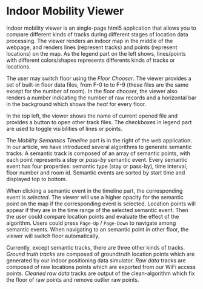 # Indoor Mobility Viewer

Indoor mobility viewer is an single-page html5 application that allows you to compare different kinds of tracks during different stages of location data processing. The viewer renders an indoor map in the middle of the webpage, and renders lines (represent tracks) and points (represent locations) on the map. As the legend part on the left shows, lines/points with different colors/shapes represents differents kinds of tracks or locations.

The user may switch floor using the _Floor Chooser_. The viewer provides a set of built-in floor data files, from F-0 to to F-9 (these files are the same except for the number of room). In the floor chooser, the viewer also renders a number indicating the number of raw records and a horizontal bar in the background which shows the _heat_ for every floor.

In the top left, the viewer shows the name of current opened file and provides a button to open other track files. The checkboxes in legend part are used to toggle visibilities of lines or points.

The _Mobility Semantics Timeline_ part is in the right of the web application. In our article, we have introduced several algorithms to generate semantic tracks. A semantic track is composed of an array of semantic points, with each point represents a _stay_ or _pass-by_ semantic event. Every semantic event has four properties: semantic type (stay or pass-by), time interval, floor number and room id. Semantic events are sorted by start time and displayed top to bottom.

When clicking a semantic event in the timeline part, the corresponding event is _selected_. The viewer will use a higher opacity for the semantic point on the map if the corresponding event is selected. Location points will appear if they are in the time range of the selected semantic event. Then the user could compare location points and evaluate the effect of the algorithm. Users could press `Page-Up` / `Page-Down` to navigate among semantic events. When navigating to an semantic point in other floor, the viewer will switch floor automatically.

Currently, except semantic tracks, there are three other kinds of tracks. _Ground truth tracks_ are composed of groundtruth location points which are generated by our indoor positioning data simulator. _Raw data_ tracks are composed of raw locations points which are exported from our WiFi access points. _Cleaned raw data_ tracks are output of the clean-algorithm which fix the floor of raw points and remove outlier raw points.
